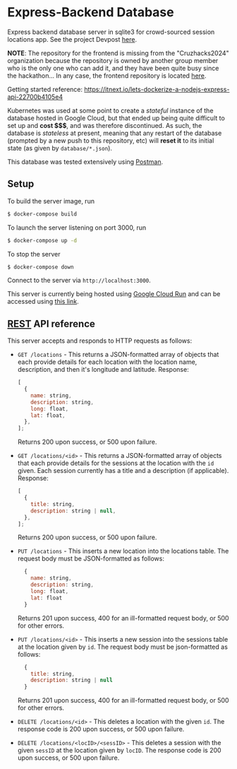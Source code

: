 # Express-Backend Database

Express backend database server in sqlite3 for crowd-sourced session locations app. See the project Devpost [here](https://devpost.com/software/studybuddy-vmk5xi).

**NOTE**: The repository for the frontend is missing from the "Cruzhacks2024" organization because the repository is owned by another group member who is the only one who can add it, and they have been quite busy since the hackathon... In any case, the frontend repository is located [here](https://github.com/groverneil/CruzHacks24).

Getting started reference: https://itnext.io/lets-dockerize-a-nodejs-express-api-22700b4105e4

Kubernetes was used at some point to create a _stateful_ instance of the database hosted in Google Cloud, but that ended up being quite difficult to set up and **cost $$$**, and was therefore discontinued. As such, the database is _stateless_ at present, meaning that any restart of the database (prompted by a new push to this repository, etc) will **reset it** to its initial state (as given by `database/*.json`).

 This database was tested extensively using [Postman](https://www.postman.com/api-platform/api-testing/). 

## Setup

To build the server image, run

```sh
$ docker-compose build
```

To launch the server listening on port 3000, run

```sh
$ docker-compose up -d
```

To stop the server

```sh
$ docker-compose down
```

Connect to the server via `http://localhost:3000`.

This server is currently being hosted using [Google Cloud Run](https://cloud.google.com/run/docs) and can be accessed using [this link](https://express-backend-wfpd6kozoq-wl.a.run.app).

## [REST](https://restfulapi.net/) API reference

This server accepts and responds to HTTP requests as follows:

- `GET /locations` - This returns a JSON-formatted array of objects that each provide details for each location with the location name, description, and then it's longitude and latitude.
  Response:

  ```javascript
  [
    {
      name: string,
      description: string,
      long: float,
      lat: float,
    },
  ];
  ```

  Returns 200 upon success, or 500 upon failure.

- `GET /locations/<id>` - This returns a JSON-formatted array of objects that each provide details for the sessions at the location with the `id` given. Each session currently has a title and a description (if applicable).
  Response:

  ```javascript
  [
    {
      title: string,
      description: string | null,
    },
  ];
  ```

  Returns 200 upon success, or 500 upon failure.

- `PUT /locations` - This inserts a new location into the locations table. The request body must be JSON-formatted as follows:

  ```javascript
    {
      name: string,
      description: string,
      long: float,
      lat: float
    }
  ```

  Returns 201 upon success, 400 for an ill-formatted request body, or 500 for other errors.

- `PUT /locations/<id>` - This inserts a new session into the sessions table at the location given by `id`. The request body must be json-formatted as follows:

  ```javascript
    {
      title: string,
      description: string | null
    }
  ```

  Returns 201 upon success, 400 for an ill-formatted request body, or 500 for other errors.

- `DELETE /locations/<id>` - This deletes a location with the given `id`. The response code is 200 upon success, or 500 upon failure.

- `DELETE /locations/<locID>/<sessID>` - This deletes a session with the given `sessID` at the location given by `locID`. The response code is 200 upon success, or 500 upon failure.
